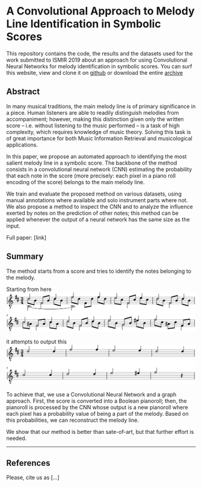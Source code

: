 # A Convolutional Approach to Melody Line Identification in Symbolic Scores
This repository contains the code, the results and the datasets used for the work
submitted to ISMIR 2019 about an approach for using Convolutional Neural Networks for
melody identification in symbolic scores. You can surf this website, view and clone it on
[github](https://github.com/2019paper/Symbolic-Melody-Identification) or download the entire
[archive](https://github.com/2019paper/Symbolic-Melody-Identification/tarball/master)

## Abstract
In many musical traditions, the main melody line is of primary
significance in a piece. Human listeners are able to readily distinguish
melodies from accompaniment; however, making this distinction
given only the written score – i.e. without listening
to the music performed – is a task of high complexity,
which requires knowledge of music theory. Solving this task
is of great importance for both Music Information Retrieval and
musicological applications.

In this paper, we propose an automated approach to
identifying the most salient melody line in a symbolic score.
The backbone of the method consists in a convolutional
neural network (CNN) estimating the probability that each
note in the score (more precisely: each pixel in a piano roll
encoding of the score) belongs to the main melody line.

We train and evaluate the proposed method on various
datasets, using manual annotations where available and
solo instrument parts where not. We also propose a method
to inspect the CNN and to analyze the influence exerted by
notes on the prediction of other notes; this method
can be applied whenever the output of a neural network
has the same size as the input. 

Full paper: [link]

## Summary
The method starts from a score and tries to identify the notes belonging to the melody.

Starting from here 
![Sor](./sor-op35n22.png)

it attempts to output this
![Sor Melody](./sor-op35n22-melody.png)

To achieve that, we use a Convolutional Neural Network and a graph approach. First, the score is converted into a Boolean pianoroll; then, the pianoroll is processed by the CNN whose output is a new pianoroll where each pixel has a probability value of being a part of the melody. Based on this probabilities, we can reconstruct the melody line.

We show that our method is better than sate-of-art, but that further effort is needed.

---

## References
Please, cite us as [...]
